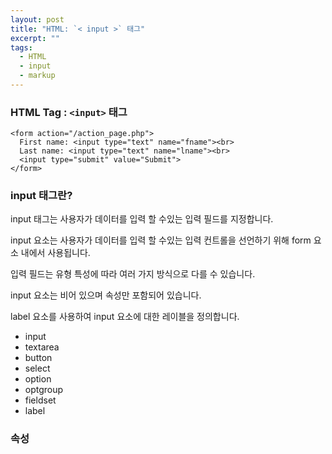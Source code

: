 ```yaml
---
layout: post
title: "HTML: `< input >` 태그"
excerpt: ""
tags: 
  - HTML
  - input
  - markup
---
```


### HTML Tag : `<input>` 태그
```
<form action="/action_page.php">
  First name: <input type="text" name="fname"><br>
  Last name: <input type="text" name="lname"><br>
  <input type="submit" value="Submit">
</form>
```
### input 태그란?

input 태그는 사용자가 데이터를 입력 할 수있는 입력 필드를 지정합니다.

input 요소는 사용자가 데이터를 입력 할 수있는 입력 컨트롤을 선언하기 위해 form 요소 내에서 사용됩니다.

입력 필드는 유형 특성에 따라 여러 가지 방식으로 다를 수 있습니다.

input 요소는 비어 있으며 속성만 포함되어 있습니다.

label 요소를 사용하여 input 요소에 대한 레이블을 정의합니다.

+ input
+ textarea
+ button
+ select
+ option
+ optgroup
+ fieldset
+ label

### 속성

